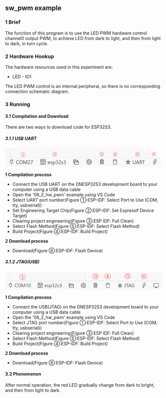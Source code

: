 ## sw_pwm example

### 1 Brief

The function of this program is to use the LED PWM hardware control  channel0 output PWM, to achieve LED from dark to light, and then from light to dark, in turn cycle.

### 2 Hardware Hookup

The hardware resources used in this experiment are:

- LED - IO1

The LED PWM control is an internal peripheral, so there is no corresponding connection schematic diagram.

### 3 Running

#### 3.1 Compilation and Download

There are two ways to download code for ESP32S3.

##### 3.1.1 USB UART

![](../../../../1_docs/3_figures/examples/led/compilation(UART).png)

**1 Compilation process**

- Connect the USB UART on the DNESP32S3 development board to your computer using a USB data cable
- Open the '06_2_hw_pwm' example using VS Code
- Select UART port number(Figure ①:ESP-IDF: Select Port to Use (COM, tty, usbserial))
- Set Engineering Target Chip(Figure ②:ESP-IDF: Set Espressif Device Target)
- Clearing project engineering(Figure ③:ESP IDF: Full Clean)
- Select Flash Method(Figure ⑤:ESP-IDF: Select Flash Method)
- Build Project(Figure ④:ESP-IDF: Build Project)

**2 Download process**

- Download(Figure ⑥:ESP-IDF: Flash Device)

##### 3.1.2 JTAG(USB)

![](../../../../1_docs/3_figures/examples/led/compilation(JTAG).png)

**1 Compilation process**

- Connect the USB(JTAG) on the DNESP32S3 development board to your computer using a USB data cable
- Open the '06_2_hw_pwm' example using VS Code
- Select JTAG port number(Figure ①:ESP-IDF: Select Port to Use (COM, tty, usbserial))
- Clearing project engineering(Figure ③:ESP IDF: Full Clean)
- Select Flash Method(Figure ⑤:ESP-IDF: Select Flash Method)
- Build Project(Figure ④:ESP-IDF: Build Project)

**2 Download process**

- Download(Figure ⑥:ESP-IDF: Flash Device)

#### 3.2 Phenomenon

After normal operation, the red LED gradually change from dark to bright, and then from light to dark.
